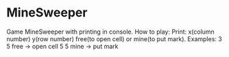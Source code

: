 # MineSweeper
Game MineSweeper with printing in console.
How to play:
Print: x(column number) y(row number) free(to open cell) or mine(to put mark).
Examples:
 3 5 free -> open cell
 5 5 mine -> put mark

